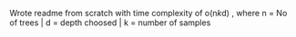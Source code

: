 Wrote readme from scratch with time complexity of o(n*k*d) , where n = No of trees | d = depth choosed | k = number of samples
